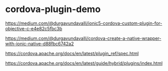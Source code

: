 # cordova-plugin-demo

https://medium.com/@durgavundavalli/ionic5-cordova-custom-plugin-for-objective-c-e4e82c5fbc3b


https://medium.com/@durgavundavalli/cordova-create-a-native-wrapper-with-ionic-native-d88fbc6742a2

https://cordova.apache.org/docs/en/latest/plugin_ref/spec.html

https://cordova.apache.org/docs/en/latest/guide/hybrid/plugins/index.html

